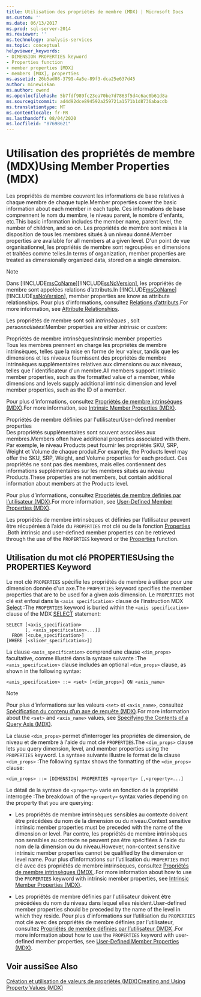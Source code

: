 ```yaml
---
title: Utilisation des propriétés de membre (MDX) | Microsoft Docs
ms.custom: ''
ms.date: 06/13/2017
ms.prod: sql-server-2014
ms.reviewer: ''
ms.technology: analysis-services
ms.topic: conceptual
helpviewer_keywords:
- DIMENSION PROPERTIES keyword
- Properties function
- member properties [MDX]
- members [MDX], properties
ms.assetid: 26b5ad08-3799-4a5e-89f3-dca25e637d45
author: minewiskan
ms.author: owend
ms.openlocfilehash: 5b7fdf989fc23ea70be7d7863f5d4c6ac0b61d8a
ms.sourcegitcommit: ad4d92dce894592a259721a1571b1d8736abacdb
ms.translationtype: MT
ms.contentlocale: fr-FR
ms.lasthandoff: 08/04/2020
ms.locfileid: "87698621"
---
```

# <a name="using-member-properties-mdx"></a><span data-ttu-id="c550d-102">Utilisation des propriétés de membre (MDX)</span><span class="sxs-lookup"><span data-stu-id="c550d-102">Using Member Properties (MDX)</span></span>
  <span data-ttu-id="c550d-103">Les propriétés de membre couvrent les informations de base relatives à chaque membre de chaque tuple.</span><span class="sxs-lookup"><span data-stu-id="c550d-103">Member properties cover the basic information about each member in each tuple.</span></span> <span data-ttu-id="c550d-104">Ces informations de base comprennent le nom du membre, le niveau parent, le nombre d'enfants, etc.</span><span class="sxs-lookup"><span data-stu-id="c550d-104">This basic information includes the member name, parent level, the number of children, and so on.</span></span> <span data-ttu-id="c550d-105">Les propriétés de membre sont mises à la disposition de tous les membres situés à un niveau donné.</span><span class="sxs-lookup"><span data-stu-id="c550d-105">Member properties are available for all members at a given level.</span></span> <span data-ttu-id="c550d-106">D'un point de vue organisationnel, les propriétés de membre sont regroupées en dimensions et traitées comme telles.</span><span class="sxs-lookup"><span data-stu-id="c550d-106">In terms of organization, member properties are treated as dimensionally organized data, stored on a single dimension.</span></span>  
  
> [!NOTE]  
>  <span data-ttu-id="c550d-107">Dans [!INCLUDE[msCoName](../../../includes/msconame-md.md)][!INCLUDE[ssNoVersion](../../../includes/ssnoversion-md.md)], les propriétés de membre sont appelées relations d’attributs.</span><span class="sxs-lookup"><span data-stu-id="c550d-107">In [!INCLUDE[msCoName](../../../includes/msconame-md.md)][!INCLUDE[ssNoVersion](../../../includes/ssnoversion-md.md)], member properties are know as attribute relationships.</span></span> <span data-ttu-id="c550d-108">Pour plus d’informations, consultez [Relations d’attributs](../../multidimensional-models-olap-logical-dimension-objects/attribute-relationships.md).</span><span class="sxs-lookup"><span data-stu-id="c550d-108">For more information, see [Attribute Relationships](../../multidimensional-models-olap-logical-dimension-objects/attribute-relationships.md).</span></span>  
  
 <span data-ttu-id="c550d-109">Les propriétés de membre sont soit *intrinsèques* , soit *personnalisées*:</span><span class="sxs-lookup"><span data-stu-id="c550d-109">Member properties are either *intrinsic* or *custom*:</span></span>  
  
 <span data-ttu-id="c550d-110">Propriétés de membre intrinsèques</span><span class="sxs-lookup"><span data-stu-id="c550d-110">Intrinsic member properties</span></span>  
 <span data-ttu-id="c550d-111">Tous les membres prennent en charge les propriétés de membre intrinsèques, telles que la mise en forme de leur valeur, tandis que les dimensions et les niveaux fournissent des propriétés de membre intrinsèques supplémentaires relatives aux dimensions ou aux niveaux, telles que l'identificateur d'un membre.</span><span class="sxs-lookup"><span data-stu-id="c550d-111">All members support intrinsic member properties, such as the formatted value of a member, while dimensions and levels supply additional intrinsic dimension and level member properties, such as the ID of a member.</span></span>  
  
 <span data-ttu-id="c550d-112">Pour plus d’informations, consultez [Propriétés de membre intrinsèques &#40;MDX&#41;](mdx-member-properties-intrinsic-member-properties.md).</span><span class="sxs-lookup"><span data-stu-id="c550d-112">For more information, see [Intrinsic Member Properties &#40;MDX&#41;](mdx-member-properties-intrinsic-member-properties.md).</span></span>  
  
 <span data-ttu-id="c550d-113">Propriétés de membre définies par l'utilisateur</span><span class="sxs-lookup"><span data-stu-id="c550d-113">User-defined member properties</span></span>  
 <span data-ttu-id="c550d-114">Des propriétés supplémentaires sont souvent associées aux membres.</span><span class="sxs-lookup"><span data-stu-id="c550d-114">Members often have additional properties associated with them.</span></span> <span data-ttu-id="c550d-115">Par exemple, le niveau Products peut fournir les propriétés SKU, SRP, Weight et Volume de chaque produit.</span><span class="sxs-lookup"><span data-stu-id="c550d-115">For example, the Products level may offer the SKU, SRP, Weight, and Volume properties for each product.</span></span> <span data-ttu-id="c550d-116">Ces propriétés ne sont pas des membres, mais elles contiennent des informations supplémentaires sur les membres situés au niveau Products.</span><span class="sxs-lookup"><span data-stu-id="c550d-116">These properties are not members, but contain additional information about members at the Products level.</span></span>  
  
 <span data-ttu-id="c550d-117">Pour plus d’informations, consultez [Propriétés de membre définies par l’utilisateur &#40;MDX&#41;](mdx-member-properties-user-defined-member-properties.md).</span><span class="sxs-lookup"><span data-stu-id="c550d-117">For more information, see [User-Defined Member Properties &#40;MDX&#41;](mdx-member-properties-user-defined-member-properties.md).</span></span>  
  
 <span data-ttu-id="c550d-118">Les propriétés de membre intrinsèques et définies par l’utilisateur peuvent être récupérées à l’aide du `PROPERTIES` mot clé ou de la fonction [Properties](/sql/mdx/properties-mdx) .</span><span class="sxs-lookup"><span data-stu-id="c550d-118">Both intrinsic and user-defined member properties can be retrieved through the use of the `PROPERTIES` keyword or the [Properties](/sql/mdx/properties-mdx) function.</span></span>  
  
## <a name="using-the-properties-keyword"></a><span data-ttu-id="c550d-119">Utilisation du mot clé PROPERTIES</span><span class="sxs-lookup"><span data-stu-id="c550d-119">Using the PROPERTIES Keyword</span></span>  
 <span data-ttu-id="c550d-120">Le mot clé `PROPERTIES` spécifie les propriétés de membre à utiliser pour une dimension donnée d'un axe.</span><span class="sxs-lookup"><span data-stu-id="c550d-120">The `PROPERTIES` keyword specifies the member properties that are to be used for a given axis dimension.</span></span> <span data-ttu-id="c550d-121">Le `PROPERTIES` mot clé est enfoui dans la `<axis specification>` clause de l’instruction MDX [Select](/sql/mdx/mdx-data-manipulation-select) :</span><span class="sxs-lookup"><span data-stu-id="c550d-121">The `PROPERTIES` keyword is buried within the `<axis specification>` clause of the MDX [SELECT](/sql/mdx/mdx-data-manipulation-select) statement:</span></span>  
  
```  
SELECT [<axis_specification>  
       [, <axis_specification>...]]  
  FROM [<cube_specification>]  
[WHERE [<slicer_specification>]]  
```  
  
 <span data-ttu-id="c550d-122">La clause `<axis_specification>` comprend une clause `<dim_props>` facultative, comme illustré dans la syntaxe suivante :</span><span class="sxs-lookup"><span data-stu-id="c550d-122">The `<axis_specification>` clause includes an optional `<dim_props>` clause, as shown in the following syntax:</span></span>  
  
```  
<axis_specification> ::= <set> [<dim_props>] ON <axis_name>  
```  
  
> [!NOTE]  
>  <span data-ttu-id="c550d-123">Pour plus d’informations sur les valeurs `<set>` et `<axis_name>`, consultez [Spécification du contenu d’un axe de requête &#40;MDX&#41;](mdx-query-and-slicer-axes-specify-the-contents-of-a-query-axis.md).</span><span class="sxs-lookup"><span data-stu-id="c550d-123">For more information about the `<set>` and `<axis_name>` values, see [Specifying the Contents of a Query Axis &#40;MDX&#41;](mdx-query-and-slicer-axes-specify-the-contents-of-a-query-axis.md).</span></span>  
  
 <span data-ttu-id="c550d-124">La clause `<dim_props>` permet d'interroger les propriétés de dimension, de niveau et de membre à l'aide du mot clé `PROPERTIES`.</span><span class="sxs-lookup"><span data-stu-id="c550d-124">The `<dim_props>` clause lets you query dimension, level, and member properties using the `PROPERTIES` keyword.</span></span> <span data-ttu-id="c550d-125">La syntaxe suivante illustre le format de la clause `<dim_props>` :</span><span class="sxs-lookup"><span data-stu-id="c550d-125">The following syntax shows the formatting of the `<dim_props>` clause:</span></span>  
  
```  
<dim_props> ::= [DIMENSION] PROPERTIES <property> [,<property>...]  
```  
  
 <span data-ttu-id="c550d-126">Le détail de la syntaxe de `<property>` varie en fonction de la propriété interrogée :</span><span class="sxs-lookup"><span data-stu-id="c550d-126">The breakdown of the `<property>` syntax varies depending on the property that you are querying:</span></span>  
  
-   <span data-ttu-id="c550d-127">Les propriétés de membre intrinsèques sensibles au contexte doivent être précédées du nom de la dimension ou du niveau.</span><span class="sxs-lookup"><span data-stu-id="c550d-127">Context sensitive intrinsic member properties must be preceded with the name of the dimension or level.</span></span> <span data-ttu-id="c550d-128">Par contre, les propriétés de membre intrinsèques non sensibles au contexte ne peuvent pas être spécifiées à l'aide du nom de la dimension ou du niveau.</span><span class="sxs-lookup"><span data-stu-id="c550d-128">However, non-context sensitive intrinsic member properties cannot be qualified by the dimension or level name.</span></span> <span data-ttu-id="c550d-129">Pour plus d’informations sur l’utilisation du `PROPERTIES` mot clé avec des propriétés de membre intrinsèques, consultez [Propriétés de membre intrinsèques &#40;&#41;MDX ](mdx-member-properties-intrinsic-member-properties.md).</span><span class="sxs-lookup"><span data-stu-id="c550d-129">For more information about how to use the `PROPERTIES` keyword with intrinsic member properties, see [Intrinsic Member Properties &#40;MDX&#41;](mdx-member-properties-intrinsic-member-properties.md).</span></span>  
  
-   <span data-ttu-id="c550d-130">Les propriétés de membre définies par l'utilisateur doivent être précédées du nom du niveau dans lequel elles résident.</span><span class="sxs-lookup"><span data-stu-id="c550d-130">User-defined member properties should be preceded by the name of the level in which they reside.</span></span> <span data-ttu-id="c550d-131">Pour plus d’informations sur l’utilisation du `PROPERTIES` mot clé avec des propriétés de membre définies par l’utilisateur, consultez [Propriétés de membre définies par l’utilisateur &#40;&#41;MDX ](mdx-member-properties-user-defined-member-properties.md).</span><span class="sxs-lookup"><span data-stu-id="c550d-131">For more information about how to use the `PROPERTIES` keyword with user-defined member properties, see [User-Defined Member Properties &#40;MDX&#41;](mdx-member-properties-user-defined-member-properties.md).</span></span>  
  
## <a name="see-also"></a><span data-ttu-id="c550d-132">Voir aussi</span><span class="sxs-lookup"><span data-stu-id="c550d-132">See Also</span></span>  
 [<span data-ttu-id="c550d-133">Création et utilisation de valeurs de propriétés &#40;MDX&#41;</span><span class="sxs-lookup"><span data-stu-id="c550d-133">Creating and Using Property Values &#40;MDX&#41;</span></span>](../../creating-and-using-property-values-mdx.md)  
  
  
